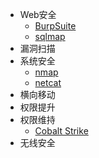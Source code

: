 - Web安全
  - [BurpSuite]()
  - [sqlmap]()
- 漏洞扫描
- 系统安全
  - [nmap]()
  - [netcat]()
- 横向移动
- 权限提升
- 权限维持
  - [Cobalt Strike]()
- 无线安全

